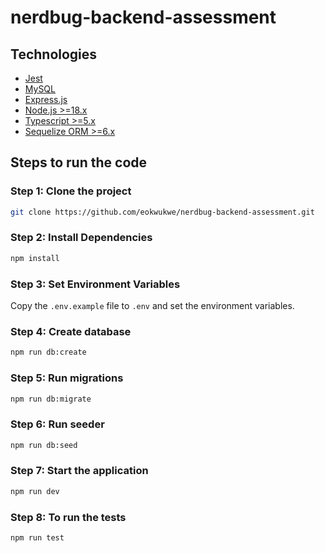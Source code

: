 # nerdbug-backend-assessment

## Technologies
- [Jest](https://jestjs.io/)
- [MySQL](https://www.mysql.com/)
- [Express.js](https://expressjs.com/)
- [Node.js >=18.x](https://nodejs.org/en/)
- [Typescript >=5.x](https://www.typescriptlang.org/)
- [Sequelize ORM >=6.x](https://sequelize.org/)

## Steps to run the code

### Step 1: Clone the project

```bash
git clone https://github.com/eokwukwe/nerdbug-backend-assessment.git
```

### Step 2: Install Dependencies

```bash
npm install
```

### Step 3: Set Environment Variables

Copy the `.env.example` file to `.env` and set the environment variables.

### Step 4: Create database

```bash
npm run db:create
```

### Step 5: Run migrations

```bash
npm run db:migrate
```

### Step 6: Run seeder

```bash
npm run db:seed
```

### Step 7: Start the application

```bash
npm run dev
```

### Step 8: To run the tests

```bash
npm run test
```
